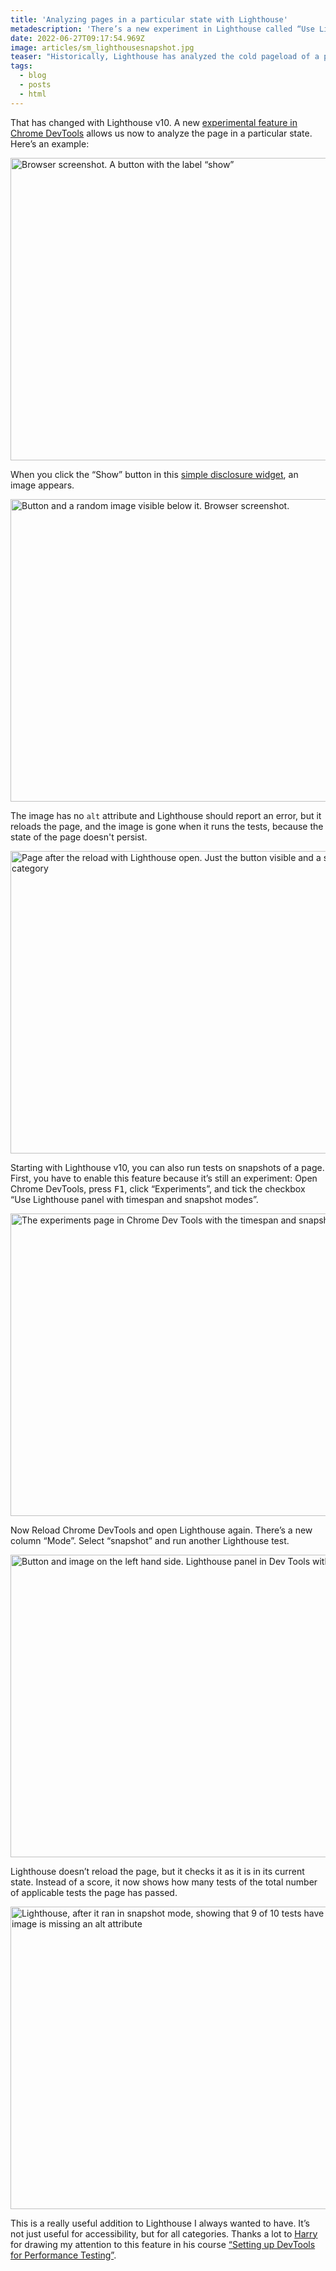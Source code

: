 ```yaml
---
title: 'Analyzing pages in a particular state with Lighthouse'
metadescription: 'There’s a new experiment in Lighthouse called “Use Lighthouse panel with timespan and snapshot modes”.'
date: 2022-06-27T09:17:54.969Z
image: articles/sm_lighthousesnapshot.jpg
teaser: "Historically, Lighthouse has analyzed the cold pageload of a page only. Clicking the “Generate report” button reloads the page before Lighthouse runs its tests. This can be problematic when you want to run tests on parts of the UI that are only visible when the user interacts with it. For example, a fly-out navigation, a modal window, or the content in a disclosure widget."
tags:
  - blog
  - posts
  - html
---
```


That has changed with Lighthouse v10. A new <a href="https://developer.chrome.com/blog/new-in-devtools-103/#lighthouse">experimental feature in Chrome DevTools</a> allows us now to analyze the page in a particular state. Here’s an example:

<a href="/images/lh-snapshot1.webp">
<picture>
  <source srcset="/images/lh-snapshot1.avif" type="image/avif">
  <img src="/images/lh-snapshot1.webp" width="751" height="484" alt="Browser screenshot. A button with the label “show”">
</picture>
</a>

When you click the “Show” button in this [simple disclosure widget](https://cdpn.io/pen/debug/mdXNMzQ), an image appears. 

<a href="/images/lh-snapshot2.webp">
<picture>
  <source srcset="/images/lh-snapshot2.avif" type="image/avif">
  <img src="/images/lh-snapshot2.webp" loading="lazy" width="751" height="484" alt="Button and a random image visible below it. Browser screenshot.">
</picture>
</a>


The image has no `alt` attribute and Lighthouse should report an error, but it reloads the page, and the image is gone when it runs the tests, because the state of the page doesn't persist.

<a href="/images/lh-snapshot3.webp">
<picture>
  <source srcset="/images/lh-snapshot3.avif" type="image/avif">
  <img src="/images/lh-snapshot3.webp" loading="lazy" width="751" height="484" alt="Page after the reload with Lighthouse open. Just the button visible and a score of 100 in the accessibility category">
</picture>
</a>

Starting with Lighthouse v10, you can also run tests on snapshots of a page. First, you have to enable this feature because it’s still an experiment: Open Chrome DevTools, press <kbd>F1</kbd>, click “Experiments”, and tick the checkbox “Use Lighthouse panel with timespan and snapshot modes”.

<a href="/images/lh-snapshot4.webp">
<picture>
  <source srcset="/images/lh-snapshot4.avif" type="image/avif">
  <img src="/images/lh-snapshot4.webp" loading="lazy" width="751" height="484" alt="The experiments page in Chrome Dev Tools with the timespan and snapshot modes option highlighted.">
</picture>
</a>

Now Reload Chrome DevTools and open Lighthouse again. There’s a new column “Mode”. Select “snapshot” and run another Lighthouse test.

<a href="/images/lh-snapshot5.webp">
<picture>
  <source srcset="/images/lh-snapshot5.avif" type="image/avif">
  <img src="/images/lh-snapshot5.webp" loading="lazy" width="751" height="484" alt="Button and image on the left hand side. Lighthouse panel in Dev Tools with the new options on the right">
</picture>
</a>

Lighthouse doesn’t reload the page, but it checks it as it is in its current state. Instead of a score, it now shows how many tests of the total number of applicable tests the page has passed.

<a href="/images/lh-snapshot6.webp">
<picture>
  <source srcset="/images/lh-snapshot6.avif" type="image/avif">
  <img src="/images/lh-snapshot6.webp" loading="lazy" width="751" height="484" alt="Lighthouse, after it ran in snapshot mode, showing that 9 of 10 tests have passed. Below it reports that the image is missing an alt attribute".>
</picture>
</a>

This is a really useful addition to Lighthouse I always wanted to have. It’s not just useful for accessibility, but for all categories. Thanks a lot to <a href="https://csswizardry.com">Harry</a> for drawing my attention to this feature in his course <a href="https://csswizardry.gumroad.com/l/perfect-devtools">“Setting up DevTools for Performance Testing”</a>.